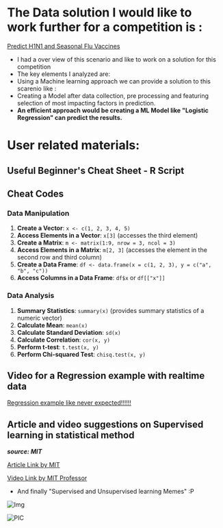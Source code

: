 
# The Data solution I would like to work further for a competition is : 

[Predict H1N1 and Seasonal Flu Vaccines](https://www.drivendata.org/competitions/66/flu-shot-learning/)

- I had a over view of this scenario and like to work on a solution for this competition
- The key elements I analyzed are:
- Using a Machine learning approach we can provide a solution to this scarenio like :
- Creating a Model after data collection, pre processing and featuring selection of most impacting factors in prediction.
- **An efficient approach would be creating a ML Model like "Logistic Regression" can predict the results.**
  

# User related materials:

## Useful Beginner's Cheat Sheet - R Script
## Cheat Codes

### Data Manipulation

1. **Create a Vector**: `x <- c(1, 2, 3, 4, 5)`
2. **Access Elements in a Vector**: `x[3]` (accesses the third element)
3. **Create a Matrix**: `m <- matrix(1:9, nrow = 3, ncol = 3)`
4. **Access Elements in a Matrix**: `m[2, 3]` (accesses the element in the second row and third column)
5. **Create a Data Frame**: `df <- data.frame(x = c(1, 2, 3), y = c("a", "b", "c"))`
6. **Access Columns in a Data Frame**: `df$x` or `df[["x"]]`

### Data Analysis

1. **Summary Statistics**: `summary(x)` (provides summary statistics of a numeric vector)
2. **Calculate Mean**: `mean(x)`
3. **Calculate Standard Deviation**: `sd(x)`
4. **Calculate Correlation**: `cor(x, y)`
5. **Perform t-test**: `t.test(x, y)`
6. **Perform Chi-squared Test**: `chisq.test(x, y)`


## Video for a Regression example with realtime data

[Regression example like never expected!!!!!!](https://youtu.be/8JrcQ_j990U)


## Article and video suggestions on Supervised learning in statistical method


***source: MIT***

[Article Link by MIT](https://ailephant.com/tag/probabilities/)


[Video Link by MIT Professor](https://youtu.be/EC6bf8JCpDQ)


-  And finally "Supervised and Unsupervised learning Memes" :P
  

![Img](https://editor.analyticsvidhya.com/uploads/25827Supervised%20Learning.jpg)


![PIC](https://editor.analyticsvidhya.com/uploads/52149Unsupervised_Learning.png)

